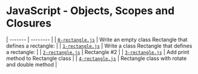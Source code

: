 # JavaScript - Objects, Scopes and Closures
| ------- | -------- |
| [`0-rectangle.js`](0-rectangle.js) | Write an empty class Rectangle that defines a rectangle: |
| [`1-rectangle.js`](1-rectangle.js) | Write a class Rectangle that defines a rectangle: |
| [`2-rectangle.js`](2-rectangle.js) | Rectangle #2 |
| [`3-rectangle.js`](3-rectangle.js) | Add print method to Rectangle class |
| [`4-rectangle.js`](4-rectangle.js) | Rectangle class with rotate and double method |
